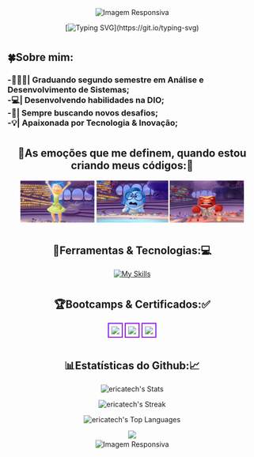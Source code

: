 <div style="width: 100%; text-align: center;">
  <img src="https://capsule-render.vercel.app/api?type=waving&height=100&color=8C17E8&section=header" style="max-width: 100%; height: 170;" alt="Imagem Responsiva">
</div>


<div align="center"> 

  [![Typing SVG](https://readme-typing-svg.demolab.com?font=Fira+Code&weight=700&duration=2000&pause=2000&color=8C17E8&center=falso&vCenter=falso&repeat=true&random=falso&width=500&lines=Olá,+seja+bem+vindo(a)+ao+meu+GitHub!)](https://git.io/typing-svg)

</div>

#

<div align="left">
  <h2>🍀Sobre mim:</h2>
  <h3>
  -👩🏻‍🎓| Graduando segundo semestre em Análise e Desenvolvimento de Sistemas;<br>
  -💻| Desenvolvendo habilidades na DIO;<br>
  -🤝| Sempre buscando novos desafios;<br>
  -💡| Apaixonada por Tecnologia & Inovação;
  </h3>
</div>

#

<div align="center">
 <h2>🤪As emoções que me definem, quando estou criando meus códigos:🤪</h2>
 <img src="Gifs/alegria.gif" width="150px">
 <img src="Gifs/tristeza.gif" width="145px">
 <img src="Gifs/raiva.gif" width="150px">
</div>

#

<div align="center">
 <h2>🔧Ferramentas & Tecnologias:💻</h2>

 [![My Skills](https://skillicons.dev/icons?i=js,html,css,md,pycharm,py,kali,aws,gcp,ubuntu,linux,windows,docker,figma,git,github,vscode,java,jenkins,maven,mysql,idea,nodejs,powershell,grafana,gitlab,dotnet,eclipse&perline=7&theme=light)](https://skillicons.dev)

</div>

#

<div align="center">
  <h2>🏆Bootcamps & Certificados:✅</h2>
  <img src="https://brm-workforce.oracle.com/pdf/certview/images/OCIF2023CA.png" width="250px" height="auto" style="border: 2px solid #8C17E8; padding: 5px;"/>
    <img src="https://hermes.dio.me/tracks/84b2d685-23f9-4729-9e3c-28cb84a39b38.png" width="150px" height="auto" style="border: 2px solid #8C17E8; padding: 5px;"/>
  <img src="https://learn.oracle.com/education/html/ols4/php/decodeImg.php?file=100210" width="250px" height="auto" style="border: 2px solid #8C17E8; padding: 5px;"/>
</div>

#

<div align="center">
 <h2>📊Estatísticas do Github:📈</h2>

![ericatech's Stats](https://github-readme-stats.vercel.app/api?username=ericatech&theme=midnight-purple&show_icons=true&hide_border=true&count_private=true)

![ericatech's Streak](https://github-readme-streak-stats.herokuapp.com/?user=ericatech&theme=midnight-purple&hide_border=true)

![ericatech's Top Languages](https://github-readme-stats.vercel.app/api/top-langs/?username=ericatech&theme=midnight-purple&show_icons=true&hide_border=true&layout=compact)

</div>

<div align="center">
 <img src="https://ssr-contributions-svg.vercel.app/_/ericatech?chart=3dbar&gap=0.6&scale=2&gradient=true&flatten=2&animation=wave&animation_duration=1&animation_delay=0.05&animation_amplitude=20&animation_frequency=0.5&animation_wave_center=10_0&format=svg&weeks=30&theme=purple">
</div>


<div style="width: 100%; text-align: center;">
  <img src="https://capsule-render.vercel.app/api?type=waving&height=100&color=8C17E8&section=footer" style="max-width: 100%; height: 170;" alt="Imagem Responsiva">
</div>
